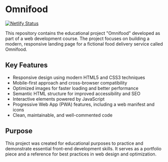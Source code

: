 # Omnifood

[![Netlify Status](https://api.netlify.com/api/v1/badges/659c655b-6c55-422b-a764-aec0e94b0fac/deploy-status)](https://app.netlify.com/projects/onifood-hutsdev/deploys)

This repository contains the educational project "Omnifood" developed as part of a web development course. The project focuses on building a modern, responsive landing page for a fictional food delivery service called Omnifood.

## Key Features

- Responsive design using modern HTML5 and CSS3 techniques
- Mobile-first approach and cross-browser compatibility
- Optimized images for faster loading and better performance
- Semantic HTML structure for improved accessibility and SEO
- Interactive elements powered by JavaScript
- Progressive Web App (PWA) features, including a web manifest and icons
- Clean, maintainable, and well-commented code

## Purpose

This project was created for educational purposes to practice and demonstrate essential front-end development skills. It serves as a portfolio piece and a reference for best practices in web design and optimization.
